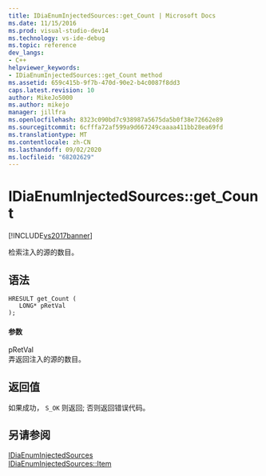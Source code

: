 ```yaml
---
title: IDiaEnumInjectedSources::get_Count | Microsoft Docs
ms.date: 11/15/2016
ms.prod: visual-studio-dev14
ms.technology: vs-ide-debug
ms.topic: reference
dev_langs:
- C++
helpviewer_keywords:
- IDiaEnumInjectedSources::get_Count method
ms.assetid: 659c415b-9f7b-470d-90e2-b4c0087f8dd3
caps.latest.revision: 10
author: MikeJo5000
ms.author: mikejo
manager: jillfra
ms.openlocfilehash: 8323c090bd7c938987a5675da5b0f38e72662e89
ms.sourcegitcommit: 6cfffa72af599a9d667249caaaa411bb28ea69fd
ms.translationtype: MT
ms.contentlocale: zh-CN
ms.lasthandoff: 09/02/2020
ms.locfileid: "68202629"
---
```

# <a name="idiaenuminjectedsourcesget_count"></a>IDiaEnumInjectedSources::get_Count
[!INCLUDE[vs2017banner](../../includes/vs2017banner.md)]

检索注入的源的数目。  
  
## <a name="syntax"></a>语法  
  
```cpp#  
HRESULT get_Count (   
   LONG* pRetVal  
);  
```  
  
#### <a name="parameters"></a>参数  
 pRetVal  
 弄返回注入的源的数目。  
  
## <a name="return-value"></a>返回值  
 如果成功， `S_OK` 则返回; 否则返回错误代码。  
  
## <a name="see-also"></a>另请参阅  
 [IDiaEnumInjectedSources](../../debugger/debug-interface-access/idiaenuminjectedsources.md)   
 [IDiaEnumInjectedSources::Item](../../debugger/debug-interface-access/idiaenuminjectedsources-item.md)
